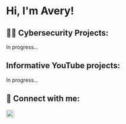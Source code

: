 <h1>Hi, I'm Avery! 

<h2>👨‍💻 Cybersecurity Projects:</h2>
In progress...
    
<h2> Informative YouTube projects:</h2>
In progress...

<h2> 🤳 Connect with me:</h2>

[<img align="left" alt="AveryJohns | LinkedIn" width="22px" src="https://cdn.jsdelivr.net/npm/simple-icons@v3/icons/linkedin.svg" />][linkedin]

[linkedin]: https://www.linkedin.com/in/avery-johns-a1a5b1247/

<!--
**joshmadakor1/joshmadakor1** is a ✨ _special_ ✨ repository because its `README.md` (this file) appears on your GitHub profile.

Here are some ideas to get you started:

- 🔭 I’m currently working on ...
- 🌱 I’m currently learning ...
- 👯 I’m looking to collaborate on ...
- 🤔 I’m looking for help with ...
- 💬 Ask me about ...
- 📫 How to reach me: ...
- 😄 Pronouns: ...
- ⚡ Fun fact: ...
-->
